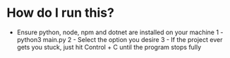 # How do I run this?
- Ensure python, node, npm and dotnet are installed on your machine
1 - python3 main.py
2 - Select the option you desire
3 - If the project ever gets you stuck, just hit Control + C until the program stops fully
